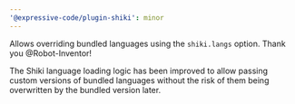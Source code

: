 ```yaml
---
'@expressive-code/plugin-shiki': minor
---
```


Allows overriding bundled languages using the `shiki.langs` option. Thank you @Robot-Inventor!

The Shiki language loading logic has been improved to allow passing custom versions of bundled languages without the risk of them being overwritten by the bundled version later.
